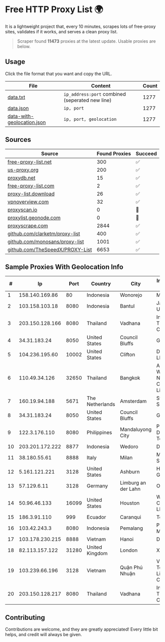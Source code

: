 
# Free HTTP Proxy List 🌍

It is a lightweight project that, every 10 minutes, scrapes lots of free-proxy sites, validates if it works, and serves a clean proxy list.


> Scraper found **11473** proxies at the latest update. Usable proxies are below.

## Usage

Click the file format that you want and copy the URL.


|File|Content|Count|
|----|-------|-----|
|[data.txt](https://raw.githubusercontent.com/themiralay/Proxy-List-World/master/data.txt)|`ip_address:port` combined (seperated new line)|1277|
|[data.json](https://raw.githubusercontent.com/themiralay/Proxy-List-World/master/data.json)|`ip, port`|1277|
|[data-with-geolocation.json](https://raw.githubusercontent.com/themiralay/Proxy-List-World/master/data-with-geolocation.json)|`ip, port, geolocation`|1277|

## Sources

|Source|Found Proxies|Succeed|
|------|-------------|-------|
|[free-proxy-list.net](https://free-proxy-list.net)|300|✅|
|[us-proxy.org](https://www.us-proxy.org)|200|✅|
|[proxydb.net](http://proxydb.net)|15|✅|
|[free-proxy-list.com](https://free-proxy-list.com/?page=&port=&type%5B%5D=http&type%5B%5D=https&up_time=0&search=Search)|2|✅|
|[proxy-list.download](https://www.proxy-list.download/HTTP)|26|✅|
|[vpnoverview.com](https://vpnoverview.com/privacy/anonymous-browsing/free-proxy-servers)|32|✅|
|[proxyscan.io](https://www.proxyscan.io)|0|🚫|
|[proxylist.geonode.com](https://proxylist.geonode.com/api/proxy-list?limit=300&page=1&sort_by=lastChecked&sort_type=desc&protocols=http,https)|0|🚫|
|[proxyscrape.com](https://api.proxyscrape.com/v2/?request=displayproxies&protocol=http&timeout=10000&country=all&ssl=all&anonymity=all)|2844|✅|
|[github.com/clarketm/proxy-list](https://raw.githubusercontent.com/clarketm/proxy-list/master/proxy-list-raw.txt)|400|✅|
|[github.com/monosans/proxy-list](https://raw.githubusercontent.com/monosans/proxy-list/main/proxies/http.txt)|1001|✅|
|[github.com/TheSpeedX/PROXY-List](https://raw.githubusercontent.com/TheSpeedX/PROXY-List/master/http.txt)|6653|✅|


## Sample Proxies With Geolocation Info

|#|Ip|Port|Country|City|Internet Service Provider|
|-|--|----|-------|----|-------------------------|
|1|158.140.169.86|80|Indonesia|Wonorejo|MYREPUBLIC|
|2|103.158.103.18|8080|Indonesia|Bantul|Jaringan Lintas Utara, PT|
|3|203.150.128.166|8080|Thailand|Vadhana|Internet Thailand Company Ltd|
|4|34.31.183.24|8050|United States|Council Bluffs|Google LLC|
|5|104.236.195.60|10002|United States|Clifton|DigitalOcean, LLC|
|6|110.49.34.126|32650|Thailand|Bangkok|Advanced Wireless Network Company Limited|
|7|160.19.94.188|5671|The Netherlands|Amsterdam|Stallion Network Services Limited|
|8|34.31.183.24|8050|United States|Council Bluffs|Google LLC|
|9|122.3.176.110|8080|Philippines|Mandaluyong City|Philippine Long Distance Telephone Co.|
|10|203.201.172.222|8877|Indonesia|Wedoro|DNET-SBY|
|11|38.180.55.61|8888|Italy|Milan|M247 Europe SRL|
|12|5.161.121.221|3128|United States|Ashburn|Hetzner Online GmbH|
|13|57.129.6.11|3128|Germany|Limburg an der Lahn|OVH SAS|
|14|50.96.46.133|16099|United States|Houston|Windstream Communications LLC|
|15|186.3.91.110|999|Ecuador|Caranqui|Telconet S.A|
|16|103.42.243.3|8080|Indonesia|Pemalang|PT Merdeka Media Teknologi|
|17|103.178.230.215|8888|Vietnam|Hanoi|DATHANH|
|18|82.113.157.122|31280|United Kingdom|London|Xtraordinary|
|19|103.239.66.196|3128|Vietnam|Quận Phú Nhuận|Viet Digital Technology Liability Company|
|20|203.150.128.217|8080|Thailand|Vadhana|Internet Thailand Company Ltd|



## Contributing

Contributions are welcome, and they are greatly appreciated! Every
little bit helps, and credit will always be given.

